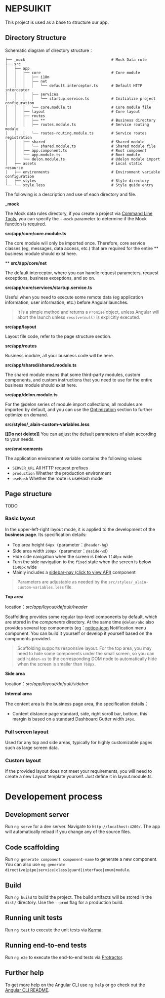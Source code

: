 # NEPSUIKIT

This project is used as a base to structure our app. 


## Directory Structure

Schematic diagram of directory structure：

```
├── _mock                                       # Mock Data rule
├── src
│   ├── app
│   │   ├── core                                # Core module
│   │   │   ├── i18n
│   │   │   ├── net
│   │   │   │   └── default.interceptor.ts      # Default HTTP interceptor
│   │   │   ├── services
│   │   │   │   └── startup.service.ts          # Initialize project configuration
│   │   │   └── core.module.ts                  # Core module file
│   │   ├── layout                              # Core layout
│   │   ├── routes
│   │   │   ├── **                              # Business directory
│   │   │   ├── routes.module.ts                # Service routing module
│   │   │   └── routes-routing.module.ts        # Service routes registration
│   │   ├── shared                              # Shared module
│   │   │   └── shared.module.ts                # Shared module file
│   │   ├── app.component.ts                    # Root component
│   │   └── app.module.ts                       # Root module
│   │   └── delon.module.ts                     # @delon module import
│   ├── assets                                  # Local static resource
│   ├── environments                            # Environment variable configuration
│   ├── styles                                  # Style directory
└── └── style.less                              # Style guide entry
```

The following is a description and use of each directory and file.

**_mock**

The Mock data rules directory, if you create a project via [Command Line Tools](/cli), you can specify the `--mock` parameter to determine if the Mock function is required.

**src/app/core/core.module.ts**

The core module will only be imported once. Therefore, core service classes (eg, messages, data access, etc.) that are required for the entire ** business module should exist here.

**
**src/app/core/net**

The default interceptor, where you can handle request parameters, request exceptions, business exceptions, and so on.

**src/app/core/services/startup.service.ts**

Useful when you need to execute some remote data (eg application information, user information, etc.) before Angular launches.

> It is a simple method and returns a `Promise` object, unless Angular will abort the launch unless `resolve(null)` is explicitly executed.

**src/app/layout**

Layout file code, refer to the page structure section.

**src/app/routes**

Business module, all your business code will be here.

**src/app/shared/shared.module.ts**

The shared module means that some third-party modules, custom components, and custom instructions that you need to use for the entire business module should exist here.

**src/app/delon.module.ts**

For the @delon series of module import collections, all modules are imported by default, and you can use the [Optimization](/docs/performance) section to further optimize on demand.

**src/styles/_alain-custom-variables.less**

**[[Do not delete]]** You can adjust the default parameters of alain according to your needs.

**src/environments**

The application environment variable contains the following values:

- `SERVER_URL` All HTTP request prefixes
- `production` Whether the production environment
- `useHash` Whether the route is useHash mode

## Page structure

TODO

### Basic layout

In the upper-left-right layout mode, it is applied to the development of the **business page**. Its specification details:

+ Top area height `64px`（parameter：`@header-hg`）
+ Side area width `200px`（parameter：`@aside-wd`）
+ Hide side navigation when the screen is below `1140px` wide
+ Turn the side navigation to the `fixed` state when the screen is below `1140px` wide
+ Mainly includes a [sidebar-nav (click to view API)](/components/sidebar-nav) component

> Parameters are adjustable as needed by the `src/styles/_alain-custom-variables.less` file.

**Top area**

location：*src/app/layout/default/header*

Scaffolding provides some regular top-level components by default, which are stored in the *components* directory. At the same time `@delon/abc` also provides several top components (eg：[notice-icon](/components/notice-icon) Notification menu component. You can build it yourself or develop it yourself based on the components provided.

> Scaffolding supports responsive layout. For the top area, you may need to hide some components under the small screen, so you can add `hidden-xs` to the corresponding DOM node to automatically hide when the screen is smaller than `768px`.

**Side area**

location：*src/app/layout/default/sidebar*



**Internal area**

The content area is the business page area, the specification details：

+ Content distance page standard, side, right scroll bar, bottom, this margin is based on a standard Dashboard Gutter width `24px`.

### Full screen layout

Used for any top and side areas, typically for highly customizable pages such as large screen data.



### Custom layout

If the provided layout does not meet your requirements, you will need to create a new Layout template yourself. Just define it in layout.module.ts.


# Developement process

## Development server

Run `ng serve` for a dev server. Navigate to `http://localhost:4200/`. The app will automatically reload if you change any of the source files.

## Code scaffolding

Run `ng generate component component-name` to generate a new component. You can also use `ng generate directive|pipe|service|class|guard|interface|enum|module`.

## Build

Run `ng build` to build the project. The build artifacts will be stored in the `dist/` directory. Use the `--prod` flag for a production build.

## Running unit tests

Run `ng test` to execute the unit tests via [Karma](https://karma-runner.github.io).

## Running end-to-end tests

Run `ng e2e` to execute the end-to-end tests via [Protractor](http://www.protractortest.org/).

## Further help

To get more help on the Angular CLI use `ng help` or go check out the [Angular CLI README](https://github.com/angular/angular-cli/blob/master/README.md).
